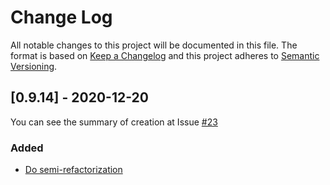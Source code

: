 # Change Log
All notable changes to this project will be documented in this file. The format is based on [Keep a Changelog](http://keepachangelog.com/) and this project adheres to [Semantic Versioning](http://semver.org/).
 
## [0.9.14] - 2020-12-20
 You can see the summary of creation at Issue [#23](https://github.com/workpebojot/Vacuum/issues/23)
### Added
- [Do semi-refactorization](https://github.com/workpebojot/Vacuum/issues/23)